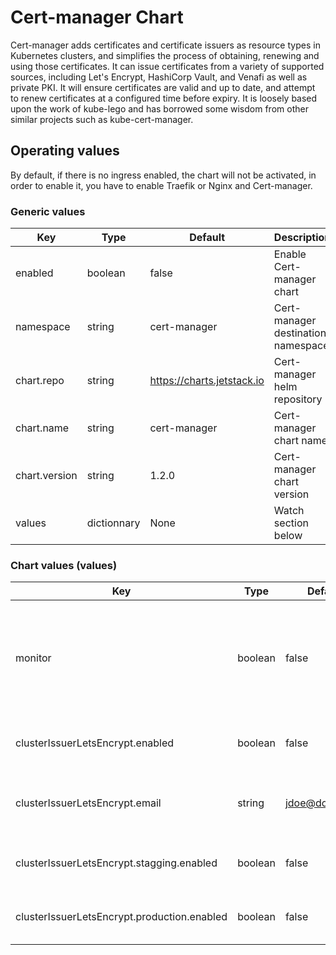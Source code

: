 # Cert-manager Chart

Cert-manager adds certificates and certificate issuers as resource types in Kubernetes clusters, and simplifies the process of obtaining, renewing and using those certificates.
It can issue certificates from a variety of supported sources, including Let's Encrypt, HashiCorp Vault, and Venafi as well as private PKI.
It will ensure certificates are valid and up to date, and attempt to renew certificates at a configured time before expiry.
It is loosely based upon the work of kube-lego and has borrowed some wisdom from other similar projects such as kube-cert-manager.

## Operating values

By default, if there is no ingress enabled, the chart will not be activated, in order to enable it, you have to enable Traefik or Nginx and Cert-manager.

### Generic values

| Key | Type | Default | Description |
|-----|------|---------|-------------|
| enabled | boolean | false | Enable Cert-manager chart |
| namespace | string | cert-manager | Cert-manager destination namespace |
| chart.repo | string | <https://charts.jetstack.io> | Cert-manager helm repository |
| chart.name | string | cert-manager | Cert-manager chart name |
| chart.version | string | 1.2.0 | Cert-manager chart version |
| values | dictionnary | None | Watch section below |

### Chart values (values)

| Key | Type | Default | Description |
|-----|------|---------|-------------|
| monitor | boolean | false | Enable prometheus metrics scraping, you will need to enable Prometheus as well |
| clusterIssuerLetsEncrypt.enabled | boolean | false | Enable Letsencrypt cluster issuers |
| clusterIssuerLetsEncrypt.email | string | jdoe@domain.tld | Configure certificate expiracy mail notifications |
| clusterIssuerLetsEncrypt.stagging.enabled | boolean | false | Enable LetsEncrypt stagging issuer |
| clusterIssuerLetsEncrypt.production.enabled | boolean | false | Enable LetsEncrypt stagging issuer |
